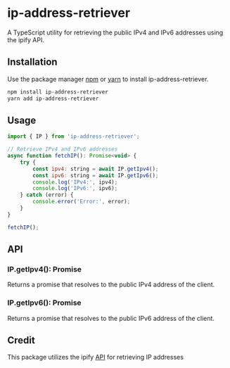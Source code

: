 # ip-address-retriever

A TypeScript utility for retrieving the public IPv4 and IPv6 addresses using the ipify API.

## Installation

Use the package manager [npm](https://nodejs.org/en) or [yarn](https://yarnpkg.com/) to install ip-address-retriever.

```bash
npm install ip-address-retriever
yarn add ip-address-retriever
```

## Usage

```javascript
import { IP } from 'ip-address-retriever';

// Retrieve IPv4 and IPv6 addresses
async function fetchIP(): Promise<void> {
    try {
        const ipv4: string = await IP.getIpv4();
        const ipv6: string = await IP.getIpv6();
        console.log('IPv4:', ipv4);
        console.log('IPv6:', ipv6);
    } catch (error) {
        console.error('Error:', error);
    }
}

fetchIP();

```

## API

### IP.getIpv4(): Promise<string>
Returns a promise that resolves to the public IPv4 address of the client.


### IP.getIpv6(): Promise<string>
Returns a promise that resolves to the public IPv6 address of the client.

## Credit

This package utilizes the ipify [API](https://www.ipify.org/) for retrieving IP addresses
